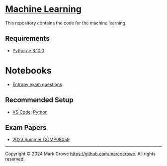 
# [Machine Learning](https://github.com/marcocrowe/learn-machine-learning "Machine Learning")

This repository contains the code for the machine learning.  

## Requirements

- [Python &GreaterEqual; 3.10.0](https://www.python.org/downloads/)

# Notebooks

- [Entropy exam questions](entropy-exam-questions.ipynb "Entropy exam questions")

## Recommended Setup

- [VS Code](https://code.visualstudio.com/): [Python](https://code.visualstudio.com/docs/languages/python)

## Exam Papers

- [2023 Summer COMP08059](exam-papers/exam-2023-summer-comp08059.md "2023 Summer COMP08059")

---

Copyright &copy; 2024 Mark Crowe <https://github.com/marcocrowe>. All rights reserved.
